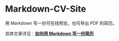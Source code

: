 # Markdown-CV-Site

用 Markdown 写一份可在线预览，也可导出 PDF 的简历。

具体文章详见：[**如何用 Markdown 写一份简历**](https://wiki-power.com/%E5%A6%82%E4%BD%95%E7%94%A8Markdown%E5%86%99%E4%B8%80%E4%BB%BD%E7%AE%80%E5%8E%86)

